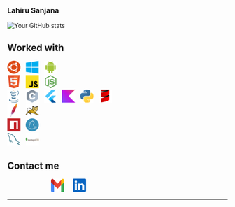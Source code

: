 ### Lahiru Sanjana
![Your GitHub stats](https://github-readme-stats.vercel.app/api?username=snowcodie&show_icons=true&count_private=true&theme=dark)

## Worked with


<img src="https://github.com/snowcodie/snowcodie/blob/main/src/Ubuntu%20(1).png"  width="30" height="30" >&nbsp;&nbsp;&nbsp;<img src="https://github.com/snowcodie/snowcodie/blob/main/src/Microsoft%20Windows.png"  width="30" height="30">&nbsp;&nbsp;&nbsp;<img src="https://github.com/snowcodie/snowcodie/blob/main/src/Android.png"  width="30" height="30">
<br>
<img src="https://github.com/snowcodie/snowcodie/blob/main/src/HTML5.png"  width="30" height="30" >&nbsp;&nbsp;&nbsp;<img src="https://github.com/snowcodie/snowcodie/blob/main/src/Javascript.png"  width="30" height="30">&nbsp;&nbsp;&nbsp;<img src="https://github.com/snowcodie/snowcodie/blob/main/src/Nodejs.png"  width="30" height="30" >&nbsp;&nbsp;&nbsp;
<br>
<img src="https://github.com/snowcodie/snowcodie/blob/main/src/Java.png"  width="30" height="30" >&nbsp;&nbsp;&nbsp;<img src="https://github.com/snowcodie/snowcodie/blob/main/src/C.png"  width="30" height="30">&nbsp;&nbsp;&nbsp;<img src="https://github.com/snowcodie/snowcodie/blob/main/src/Flutter.png"  width="30" height="30" >&nbsp;&nbsp;&nbsp;<img src="https://github.com/snowcodie/snowcodie/blob/main/src/Kotlin.png"  width="30" height="30" >&nbsp;&nbsp;&nbsp;<img src="https://github.com/snowcodie/snowcodie/blob/main/src/Python.png"  width="30" height="30" >&nbsp;&nbsp;&nbsp;<img src="https://github.com/snowcodie/snowcodie/blob/main/src/Scala.png"  width="30" height="30" >&nbsp;&nbsp;&nbsp;
<br>
<img src="https://github.com/snowcodie/snowcodie/blob/main/src/apache.png"  width="30" height="30" >&nbsp;&nbsp;&nbsp;<img src="https://github.com/snowcodie/snowcodie/blob/main/src/Tomcat.png"  width="30" height="30" >&nbsp;&nbsp;&nbsp;
<br>
<img src="https://github.com/snowcodie/snowcodie/blob/main/src/npm.png"  width="30" height="30" >&nbsp;&nbsp;&nbsp;<img src="https://github.com/snowcodie/snowcodie/blob/main/src/yarn.png"  width="30" height="30" >&nbsp;&nbsp;&nbsp;
<br>
<img src="https://github.com/snowcodie/snowcodie/blob/main/src/MySQL.png"  width="30" height="30" >&nbsp;&nbsp;&nbsp;<img src="https://github.com/snowcodie/snowcodie/blob/main/src/MongoDB.png"  width="30" height="30" >&nbsp;&nbsp;&nbsp;


  





## Contact me
<a href="mailto:lahirusanjana1@gmail.com" style="text-decoration: none;">
  <img src="https://github.com/snowcodie/snowcodie/blob/main/src/Group%2014.png"  width="30" height="30" style="margin-left: 100px;">
</a>
&nbsp;&nbsp;&nbsp;
<a href="https://www.linkedin.com/in/lahiru-sanjana-024aba28a/" style="text-decoration: none;">
  <img src="https://github.com/snowcodie/snowcodie/blob/main/src/Vector.png"  width="30" height="30" style="margin-right: 100px;">
</a>
<br>

<!--
## Contact

- 

## Find Me Online

- [Include links to your personal website, LinkedIn, Twitter, and other relevant online profiles]
-->

---





<!--
**snowcodie/snowcodie** is a ✨ _special_ ✨ repository because its `README.md` (this file) appears on your GitHub profile.

Here are some ideas to get you started:

- 🔭 I’m currently working on ...
- 🌱 I’m currently learning ...
- 👯 I’m looking to collaborate on ...
- 🤔 I’m looking for help with ...
- 💬 Ask me about ...
- 📫 How to reach me: ...
- 😄 Pronouns: ...
- ⚡ Fun fact: ...
-->
